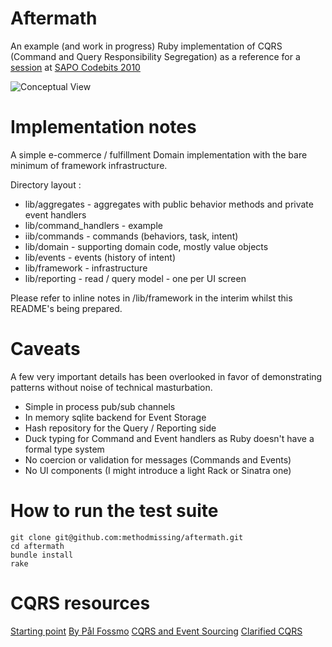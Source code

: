 # Aftermath

An example (and work in progress) Ruby implementation of CQRS (Command and Query Responsibility Segregation) as a reference for a [session](http://codebits.eu/intra/s/session/168) at [SAPO Codebits 2010](http://www.codebits.eu)

![Conceptual View](https://github.com/methodmissing/aftermath/raw/master/assets/cqrs.png)

# Implementation notes

A simple e-commerce / fulfillment Domain implementation with the bare minimum of framework
infrastructure.

Directory layout :

 * lib/aggregates       - aggregates with public behavior methods and private event
                          handlers
 * lib/command_handlers - example
 * iib/commands         - commands (behaviors, task, intent)
 * lib/domain           - supporting domain code, mostly value objects
 * lib/events           - events (history of intent)
 * lib/framework        - infrastructure
 * lib/reporting        - read / query model - one per UI screen

Please refer to inline notes in /lib/framework in the interim whilst this README's being prepared.

# Caveats

A few very important details has been overlooked in favor of demonstrating patterns without
noise of technical masturbation.

 * Simple in process pub/sub channels
 * In memory sqlite backend for Event Storage
 * Hash repository for the Query / Reporting side
 * Duck typing for Command and Event handlers as Ruby doesn't have a formal type system
 * No coercion or validation for messages (Commands and Events)
 * No UI components (I might introduce a light Rack or Sinatra one)

# How to run the test suite

    git clone git@github.com:methodmissing/aftermath.git
    cd aftermath
    bundle install
    rake

# CQRS resources

  [Starting point](http://abdullin.com/cqrs/)
  [By Pål Fossmo](http://blog.fossmo.net/post/Command-and-Query-Responsibility-Segregation-(CQRS).aspx)
  [CQRS and Event Sourcing](http://codebetter.com/blogs/gregyoung/archive/2010/02/13/cqrs-and-event-sourcing.aspx)
  [Clarified CQRS](http://www.udidahan.com/2009/12/09/clarified-cqrs/)